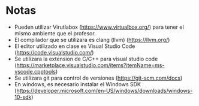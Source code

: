 # Notas

* Pueden utilizar Virutlabox (https://www.virtualbox.org/) para tener el mismo ambiente que el profesor.
* El compilador que se utilizara es clang (llvm) (https://llvm.org/)
* El editor utilizado en clase es Visual Studio Code (https://code.visualstudio.com/)
* Se utilizara la extension de C/C++ para visual studio code (https://marketplace.visualstudio.com/items?itemName=ms-vscode.cpptools)
* Se utilizara git para control de versiones (https://git-scm.com/docs)
* En windows, es necesario instalar el Windows SDK (https://developer.microsoft.com/en-US/windows/downloads/windows-10-sdk)